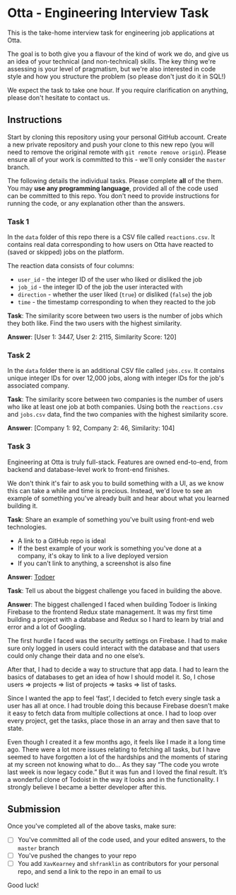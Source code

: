 # Otta - Engineering Interview Task

This is the take-home interview task for engineering job applications at Otta.

The goal is to both give you a flavour of the kind of work we do, and give us an idea of your technical (and non-technical) skills. The key thing we're assessing is your level of pragmatism, but we're also interested in code style and how you structure the problem (so please don't just do it in SQL!)

We expect the task to take one hour. If you require clarification on anything, please don't hesitate to contact us.

## Instructions

Start by cloning this repository using your personal GitHub account. Create a new private repository and push your clone to this new repo (you will need to remove the original remote with `git remote remove origin`). Please ensure all of your work is committed to this - we'll only consider the `master` branch.

The following details the individual tasks. Please complete **all** of the them. You may **use any programming language**, provided all of the code used can be committed to this repo. You don't need to provide instructions for running the code, or any explanation other than the answers.

### Task 1

In the `data` folder of this repo there is a CSV file called `reactions.csv`. It contains real data corresponding to how users on Otta have reacted to (saved or skipped) jobs on the platform.

The reaction data consists of four columns:

- `user_id` - the integer ID of the user who liked or disliked the job
- `job_id` - the integer ID of the job the user interacted with
- `direction` - whether the user liked (`true`) or disliked (`false`) the job
- `time` - the timestamp corresponding to when they reacted to the job

**Task**: The similarity score between two users is the number of jobs which they both like. Find the two users with the highest similarity.

**Answer**: [User 1: 3447, User 2: 2115, Similarity Score: 120]

### Task 2

In the `data` folder there is an additional CSV file called `jobs.csv`. It contains unique integer IDs for over 12,000 jobs, along with integer IDs for the job's associated company.

**Task**: The similarity score between two companies is the number of users who like at least one job at both companies. Using both the `reactions.csv` and `jobs.csv` data, find the two companies with the highest similarity score.

**Answer**: [Company 1: 92, Company 2: 46, Similarity: 104]

### Task 3

Engineering at Otta is truly full-stack. Features are owned end-to-end, from backend and database-level work to front-end finishes.

We don't think it's fair to ask you to build something with a UI, as we know this can take a while and time is precious. Instead, we'd love to see an example of something you've already built and hear about what you learned building it.

**Task**: Share an example of something you've built using front-end web technologies.

- A link to a GitHub repo is ideal
- If the best example of your work is something you've done at a company, it's okay to link to a live deployed version
- If you can't link to anything, a screenshot is also fine

**Answer**: [Todoer](https://github.com/IbnDaanis/todoer)

**Task**: Tell us about the biggest challenge you faced in building the above.

**Answer**: The biggest challenged I faced when building Todoer is linking Firebase to the frontend Redux state management. It was my first time building a project with a database and Redux so I hard to learn by trial and error and a lot of Googling.

The first hurdle I faced was the security settings on Firebase. I had to make sure only logged in users could interact with the database and that users could only change their data and no one else’s.

After that, I had to decide a way to structure that app data. I had to learn the basics of databases to get an idea of how I should model it. So, I chose users => projects => list of projects => tasks => list of tasks.

Since I wanted the app to feel ‘fast’, I decided to fetch every single task a user has all at once. I had trouble doing this because Firebase doesn’t make it easy to fetch data from multiple collections at once. I had to loop over every project, get the tasks, place those in an array and then save that to state.

Even though I created it a few months ago, it feels like I made it a long time ago. There were a lot more issues relating to fetching all tasks, but I have seemed to have forgotten a lot of the hardships and the moments of staring at my screen not knowing what to do… As they say “The code you wrote last week is now legacy code.” But it was fun and I loved the final result. It’s a wonderful clone of Todoist in the way it looks and in the functionality. I strongly believe I became a better developer after this.

## Submission

Once you've completed all of the above tasks, make sure:

- [ ] You've committed all of the code used, and your edited answers, to the `master` branch
- [ ] You've pushed the changes to your repo
- [ ] You add `XavKearney` and `shfranklin` as contributors for your personal repo, and send a link to the repo in an email to us

Good luck!
